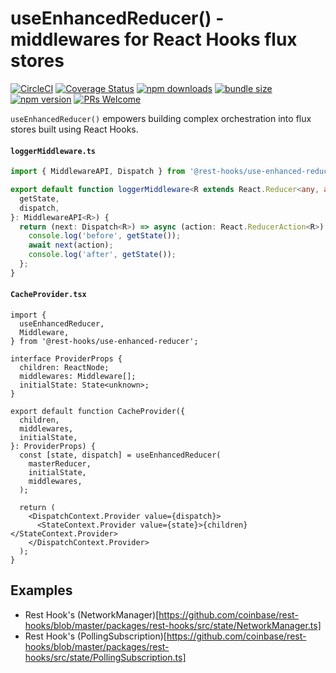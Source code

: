 # useEnhancedReducer() - middlewares for React Hooks flux stores

[![CircleCI](https://circleci.com/gh/coinbase/rest-hooks.svg?style=shield)](https://circleci.com/gh/coinbase/rest-hooks)
[![Coverage Status](https://img.shields.io/coveralls/coinbase/rest-hooks.svg?style=flat-square)](https://coveralls.io/github/coinbase/rest-hooks?branch=master)
[![npm downloads](https://img.shields.io/npm/dm/@rest-hooks/legacy.svg?style=flat-square)](https://www.npmjs.com/package/@rest-hooks/use-enhanced-reducer)
[![bundle size](https://img.shields.io/bundlephobia/minzip/@rest-hooks/legacy?style=flat-square)](https://bundlephobia.com/result?p=@rest-hooks/use-enhanced-reducer)
[![npm version](https://img.shields.io/npm/v/@rest-hooks/legacy.svg?style=flat-square)](https://www.npmjs.com/package/@rest-hooks/use-enhanced-reducer)
[![PRs Welcome](https://img.shields.io/badge/PRs-welcome-brightgreen.svg?style=flat-square)](http://makeapullrequest.com)

`useEnhancedReducer()` empowers building complex orchestration into flux stores built using React Hooks.

#### `loggerMiddleware.ts`

```typescript
import { MiddlewareAPI, Dispatch } from '@rest-hooks/use-enhanced-reducer';

export default function loggerMiddleware<R extends React.Reducer<any, any>>({
  getState,
  dispatch,
}: MiddlewareAPI<R>) {
  return (next: Dispatch<R>) => async (action: React.ReducerAction<R>) => {
    console.log('before', getState());
    await next(action);
    console.log('after', getState());
  };
}
```

#### `CacheProvider.tsx`

```tsx
import {
  useEnhancedReducer,
  Middleware,
} from '@rest-hooks/use-enhanced-reducer';

interface ProviderProps {
  children: ReactNode;
  middlewares: Middleware[];
  initialState: State<unknown>;
}

export default function CacheProvider({
  children,
  middlewares,
  initialState,
}: ProviderProps) {
  const [state, dispatch] = useEnhancedReducer(
    masterReducer,
    initialState,
    middlewares,
  );

  return (
    <DispatchContext.Provider value={dispatch}>
      <StateContext.Provider value={state}>{children}</StateContext.Provider>
    </DispatchContext.Provider>
  );
}
```

## Examples

- Rest Hook's (NetworkManager)[https://github.com/coinbase/rest-hooks/blob/master/packages/rest-hooks/src/state/NetworkManager.ts]
- Rest Hook's (PollingSubscription)[https://github.com/coinbase/rest-hooks/blob/master/packages/rest-hooks/src/state/PollingSubscription.ts]
